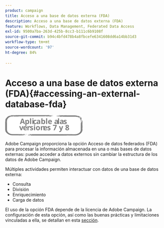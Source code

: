 ```yaml
---
product: campaign
title: Acceso a una base de datos externa (FDA)
description: Acceso a una base de datos externa (FDA)
feature: Workflows, Data Management, Federated Data Access
exl-id: 9500a7ba-263d-425b-8cc3-b111c6b9108f
source-git-commit: b94c4bfd478b4a8fbcefe6341608dd6a14bb31d3
workflow-type: tm+mt
source-wordcount: '97'
ht-degree: 84%

---
```


# Acceso a una base de datos externa (FDA){#accessing-an-external-database-fda}

![](../../assets/common.svg)

Adobe Campaign proporciona la opción Acceso de datos federados (FDA) para procesar la información almacenada en una o más bases de datos externas: puede acceder a datos externos sin cambiar la estructura de los datos de Adobe Campaign.

Múltiples actividades permiten interactuar con datos de una base de datos externa:

* Consulta
* División
* Enriquecimiento
* Carga de datos

El uso de la opción FDA depende de la licencia de Adobe Campaign. La configuración de esta opción, así como las buenas prácticas y limitaciones vinculadas a ella, se detallan en esta [sección](../../installation/using/about-fda.md).
